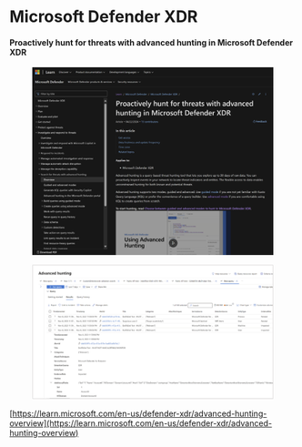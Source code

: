 # Microsoft Defender XDR





















#### Proactively hunt for threats with advanced hunting in Microsoft Defender XDR <a href="#proactively-hunt-for-threats-with-advanced-hunting-in-microsoft-defender-xdr" id="proactively-hunt-for-threats-with-advanced-hunting-in-microsoft-defender-xdr"></a>

<figure><img src="../../.gitbook/assets/image (7) (1).png" alt=""><figcaption></figcaption></figure>

<figure><img src="../../.gitbook/assets/image (3) (1) (1).png" alt=""><figcaption></figcaption></figure>

[https://learn.microsoft.com/en-us/defender-xdr/advanced-hunting-overview](https://learn.microsoft.com/en-us/defender-xdr/advanced-hunting-overview)


